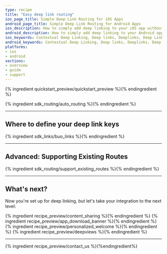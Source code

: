 ```yaml
---
type: recipe
title: "Easy deep link routing"
ios_page_title: Simple Deep Link Routing for iOS Apps
android_page_title: Simple Deep Link Routing for Android Apps
ios_description: How to simply add deep linking to your iOS app without complex routing.
android_description: How to simply add deep linking to your Android app without complex routing.
ios_keywords: Contextual Deep Linking, Deep links, Deeplinks, Deep Linking, Deeplinking, Deferred Deep Linking, Deferred Deeplinking, Google App Indexing, Google App Invites, Apple Universal Links, Apple Spotlight Search, Facebook App Links, AppLinks, Deepviews, Deep views, Referral Links, App Invites, iOS
android_keywords: Contextual Deep Linking, Deep links, Deeplinks, Deep Linking, Deeplinking, Deferred Deep Linking, Deferred Deeplinking, Google App Indexing, Google App Invites, Apple Universal Links, Apple Spotlight Search, Facebook App Links, AppLinks, Deepviews, Deep views, Referral Links, App Invites, Android
platforms:
- ios
- android
sections:
- overview
- guide
- support
---
```


{% ingredient quickstart_preview/quickstart_preview %}{% endingredient %}

{% ingredient sdk_routing/auto_routing %}{% endingredient %}

-----

## Where to define your deep link keys

{% ingredient sdk_links/buo_links %}{% endingredient %}

-----

## Advanced: Supporting Existing Routes

{% ingredient sdk_routing/support_existing_routes %}{% endingredient %}

-----

## What's next?

Now you're set up for deep linking, but let's take your integration to the next level:

{% ingredient recipe_preview/content_sharing %}{% endingredient %}
{% ingredient recipe_preview/app_download_banner %}{% endingredient %}
{% ingredient recipe_preview/personalized_welcome %}{% endingredient %}
{% ingredient recipe_preview/deepviews %}{% endingredient %}

-----

{% ingredient recipe_preview/contact_us %}{%endingredient%}
